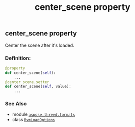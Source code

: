 ﻿---
title: center_scene property
second_title: Aspose.3D for Python via .NET API References
description: 
type: docs
weight: 40
url: /aspose.threed.formats/rvmloadoptions/center_scene/
is_root: false
---

## center_scene property


Center the scene after it's loaded.
### Definition:
```python
@property
def center_scene(self):
    ...
@center_scene.setter
def center_scene(self, value):
    ...
```

### See Also
* module [`aspose.threed.formats`](../../)
* class [`RvmLoadOptions`](/3d/python-net/aspose.threed.formats/rvmloadoptions)
